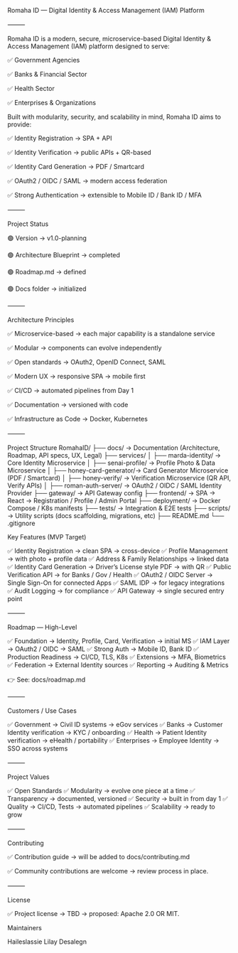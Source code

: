 Romaha ID — Digital Identity & Access Management (IAM) Platform

⸻

Romaha ID is a modern, secure, microservice-based Digital Identity & Access Management (IAM) platform designed to serve:

✅ Government Agencies

✅ Banks & Financial Sector

✅ Health Sector

✅ Enterprises & Organizations

Built with modularity, security, and scalability in mind, Romaha ID aims to provide:

✅ Identity Registration → SPA + API

✅ Identity Verification → public APIs + QR-based

✅ Identity Card Generation → PDF / Smartcard

✅ OAuth2 / OIDC / SAML → modern access federation

✅ Strong Authentication → extensible to Mobile ID / Bank ID / MFA

⸻

Project Status

🟢 Version → v1.0-planning

🟢 Architecture Blueprint → completed

🟢 Roadmap.md → defined

🟢 Docs folder → initialized

⸻

Architecture Principles

✅ Microservice-based → each major capability is a standalone service

✅ Modular → components can evolve independently

✅ Open standards → OAuth2, OpenID Connect, SAML

✅ Modern UX → responsive SPA → mobile first

✅ CI/CD → automated pipelines from Day 1

✅ Documentation → versioned with code

✅ Infrastructure as Code → Docker, Kubernetes

⸻

Project Structure
RomahaID/
├── docs/                    → Documentation (Architecture, Roadmap, API specs, UX, Legal)
├── services/
│   ├── marda-identity/      → Core Identity Microservice
│   ├── senai-profile/       → Profile Photo & Data Microservice
│   ├── honey-card-generator/→ Card Generator Microservice (PDF / Smartcard)
│   ├── honey-verify/        → Verification Microservice (QR API, Verify APIs)
│   ├── roman-auth-server/   → OAuth2 / OIDC / SAML Identity Provider
├── gateway/                 → API Gateway config
├── frontend/                → SPA → React → Registration / Profile / Admin Portal
├── deployment/              → Docker Compose / K8s manifests
├── tests/                   → Integration & E2E tests
├── scripts/                 → Utility scripts (docs scaffolding, migrations, etc)
├── README.md
└── .gitignore

Key Features (MVP Target)

✅ Identity Registration → clean SPA → cross-device
✅ Profile Management → with photo + profile data
✅ Address & Family Relationships → linked data
✅ Identity Card Generation → Driver’s License style PDF → with QR
✅ Public Verification API → for Banks / Gov / Health
✅ OAuth2 / OIDC Server → Single Sign-On for connected Apps
✅ SAML IDP → for legacy integrations
✅ Audit Logging → for compliance
✅ API Gateway → single secured entry point

⸻

Roadmap — High-Level

✅ Foundation → Identity, Profile, Card, Verification → initial MS
✅ IAM Layer → OAuth2 / OIDC → SAML
✅ Strong Auth → Mobile ID, Bank ID
✅ Production Readiness → CI/CD, TLS, K8s
✅ Extensions → MFA, Biometrics
✅ Federation → External Identity sources
✅ Reporting → Auditing & Metrics

👉 See: docs/roadmap.md

⸻

Customers / Use Cases

✅ Government → Civil ID systems → eGov services
✅ Banks → Customer Identity verification → KYC / onboarding
✅ Health → Patient Identity verification → eHealth / portability
✅ Enterprises → Employee Identity → SSO across systems

⸻

Project Values

✅ Open Standards
✅ Modularity → evolve one piece at a time
✅ Transparency → documented, versioned
✅ Security → built in from day 1
✅ Quality → CI/CD, Tests → automated pipelines
✅ Scalability → ready to grow

⸻

Contributing

✅ Contribution guide → will be added to docs/contributing.md

✅ Community contributions are welcome → review process in place.

⸻

License

✅ Project license → TBD → proposed: Apache 2.0 OR MIT.

Maintainers

Haileslassie Lilay Desalegn
